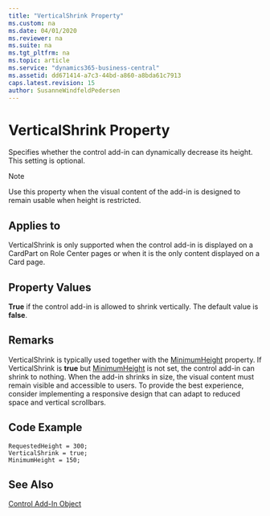 ```yaml
---
title: "VerticalShrink Property"
ms.custom: na
ms.date: 04/01/2020
ms.reviewer: na
ms.suite: na
ms.tgt_pltfrm: na
ms.topic: article
ms.service: "dynamics365-business-central"
ms.assetid: dd671414-a7c3-44bd-a860-a8bda61c7913
caps.latest.revision: 15
author: SusanneWindfeldPedersen
---
```


 

# VerticalShrink Property
Specifies whether the control add-in can dynamically decrease its height. This setting is optional. 

> [!NOTE]
> Use this property when the visual content of the add-in is designed to remain usable when height is restricted.

## Applies to
VerticalShrink is only supported when the control add-in is displayed on a CardPart on Role Center pages or when it is the only content displayed on a Card page.
  
## Property Values 
**True** if the control add-in is allowed to shrink vertically. The default value is **false**. 

## Remarks
VerticalShrink is typically used together with the [MinimumHeight](devenv-minimumheight-property.md) property. If VerticalShrink is **true** but [MinimumHeight](devenv-minimumheight-property.md) is not set, the control add-in can shrink to nothing.
When the add-in shrinks in size, the visual content must remain visible and accessible to users. To provide the best experience, consider implementing a responsive design that can adapt to reduced space and vertical scrollbars.

  
## Code Example
```
RequestedHeight = 300;
VerticalShrink = true;
MinimumHeight = 150;
```

## See Also  
[Control Add-In Object](../devenv-control-addin-object.md)   
 
